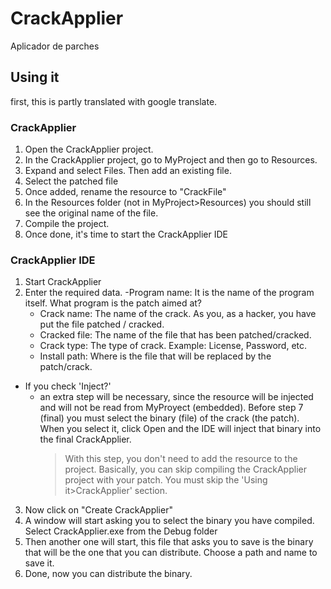 # CrackApplier
Aplicador de parches

## Using it
first, this is partly translated with google translate.

### CrackApplier
1. Open the CrackApplier project.
2. In the CrackApplier project, go to MyProject and then go to Resources.
3. Expand and select Files. Then add an existing file.
4. Select the patched file
5. Once added, rename the resource to "CrackFile"
6. In the Resources folder (not in MyProject>Resources) you should still see the original name of the file.
7. Compile the project.
8. Once done, it's time to start the CrackApplier IDE

### CrackApplier IDE
1. Start CrackApplier
2. Enter the required data.
    -Program name: It is the name of the program itself. What program is the patch aimed at?
    - Crack name: The name of the crack. As you, as a hacker, you have put the file patched / cracked.
    - Cracked file: The name of the file that has been patched/cracked.
    - Crack type: The type of crack. Example: License, Password, etc.
    - Install path: Where is the file that will be replaced by the patch/crack.

* If you check 'Inject?'
    + an extra step will be necessary, since the resource will be injected and will not be read from MyProyect (embedded).
      Before step 7 (final) you must select the binary (file) of the crack (the patch). When you select it, click Open and the IDE will inject that binary into the           final CrackApplier.
      >With this step, you don't need to add the resource to the project. Basically, you can skip compiling the CrackApplier project with your patch. You must skip the        'Using it>CrackApplier' section.
3. Now click on "Create CrackApplier"
4. A window will start asking you to select the binary you have compiled. Select CrackApplier.exe from the Debug folder
5. Then another one will start, this file that asks you to save is the binary that will be the one that you can distribute. Choose a path and name to save it.
6. Done, now you can distribute the binary.
